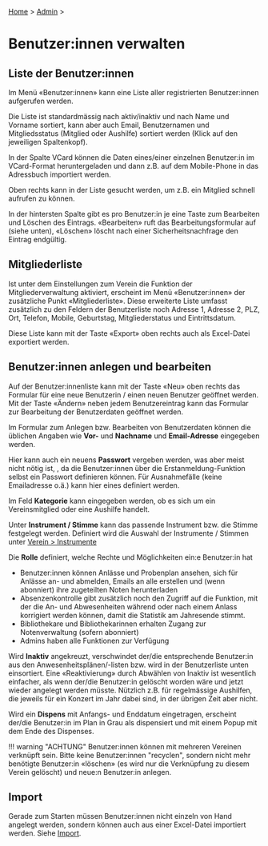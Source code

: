 [Home](/) > [Admin](/admin) >

# Benutzer:innen verwalten

## Liste der Benutzer:innen
Im Menü «Benutzer:innen» kann eine Liste aller registrierten Benutzer:innen aufgerufen werden.

Die Liste ist standardmässig nach aktiv/inaktiv und nach Name und Vorname sortiert, kann aber auch Email, Benutzernamen und Mitgliedsstatus (Mitglied oder Aushilfe) sortiert werden (Klick auf den jeweiligen Spaltenkopf).

In der Spalte VCard können die Daten eines/einer einzelnen Benutzer:in im VCard-Format heruntergeladen und dann z.B. auf dem Mobile-Phone in das Adressbuch importiert werden.

Oben rechts kann in der Liste gesucht werden, um z.B. ein Mitglied schnell aufrufen zu können.

In der hintersten Spalte gibt es pro Benutzer:in je eine Taste zum Bearbeiten und Löschen des Eintrags.
«Bearbeiten» ruft das Bearbeitungsformular auf (siehe unten), «Löschen» löscht nach einer Sicherheitsnachfrage den Eintrag endgültig.

## Mitgliederliste
Ist unter dem Einstellungen zum Verein die Funktion der Mitgliederverwaltung aktiviert, erscheint im Menü «Benutzer:innen» der zusätzliche Punkt «Mitgliederliste». Diese erweiterte Liste umfasst zusätzlich zu den Feldern der Benutzerliste noch Adresse 1, Adresse 2, PLZ, Ort, Telefon, Mobile, Geburtstag, Mitgliederstatus und Eintrittsdatum.

Diese Liste kann mit der Taste «Export» oben rechts auch als Excel-Datei exportiert werden.

## Benutzer:innen anlegen und bearbeiten
Auf der Benutzer:innenliste kann mit der Taste «Neu» oben rechts das Formular für eine neue Benutzerin / einen neuen Benutzer geöffnet werden.  
Mit der Taste «Ändern» neben jedem Benutzereintrag kann das Formular zur Bearbeitung der Benutzerdaten geöffnet werden.

Im Formular zum Anlegen bzw. Bearbeiten von Benutzerdaten können die üblichen Angaben wie **Vor-** und **Nachname** und **Email-Adresse** eingegeben werden.

Hier kann auch ein neuens **Passwort** vergeben werden, was aber meist nicht nötig ist, , da die Benutzer:innen über die Erstanmeldung-Funktion selbst ein Passwort definieren können. Für Ausnahmefälle (keine Emailadresse o.ä.) kann hier eines definiert werden.

Im Feld **Kategorie** kann eingegeben werden, ob es sich um ein Vereinsmitglied oder eine Aushilfe handelt.

Unter **Instrument / Stimme** kann das passende Instrument bzw. die Stimme festgelegt werden. Definiert wird die Auswahl der Instrumente / Stimmen unter [Verein > Instrumente](/admin/verein)

Die **Rolle** definiert, welche Rechte und Möglichkeiten ein:e Benutzer:in hat

- Benutzer:innen können Anlässe und Probenplan ansehen, sich für Anlässe an- und abmelden, Emails an alle erstellen und (wenn abonniert) ihre zugeteilten Noten herunterladen
- Absenzenkontrolle gibt zusätzlich noch den Zugriff auf die Funktion, mit der die An- und Abwesenheiten während oder nach einem Anlass korrigiert werden können, damit die Statistik am Jahresende stimmt.
- Bibliothekare und Bibliothekarinnen erhalten Zugang zur Notenverwaltung (sofern abonniert)
- Admins haben alle Funktionen zur Verfügung

Wird **Inaktiv** angekreuzt, verschwindet der/die entsprechende Benutzer:in aus den Anwesenheitsplänen/-listen bzw. wird in der Benutzerliste unten einsortiert. Eine «Reaktivierung» durch Abwählen von Inaktiv ist wesentlich einfacher, als wenn der/die Benutzer:in gelöscht worden wäre und jetzt wieder angelegt werden müsste. Nützlich z.B. für regelmässige Aushilfen, die jeweils für ein Konzert im Jahr dabei sind, in der übrigen Zeit aber nicht.

Wird ein **Dispens** mit Anfangs- und Enddatum eingetragen, erscheint der/die Benutzer:in im Plan in Grau als dispensiert und mit einem Popup mit dem Ende des Dispenses.

!!! warning "ACHTUNG"
    Benutzer:innen können mit mehreren Vereinen verknüpft sein. Bitte keine Benutzer:innen "recyclen", sondern nicht mehr benötigte Benutzer:in «löschen» (es wird nur die Verknüpfung zu diesem Verein gelöscht) und neue:n Benutzer:in anlegen.

## Import
Gerade zum Starten müssen Benutzer:innen nicht einzeln von Hand angelegt werden, sondern können auch aus einer Excel-Datei importiert werden. Siehe [Import](/admin/import).
